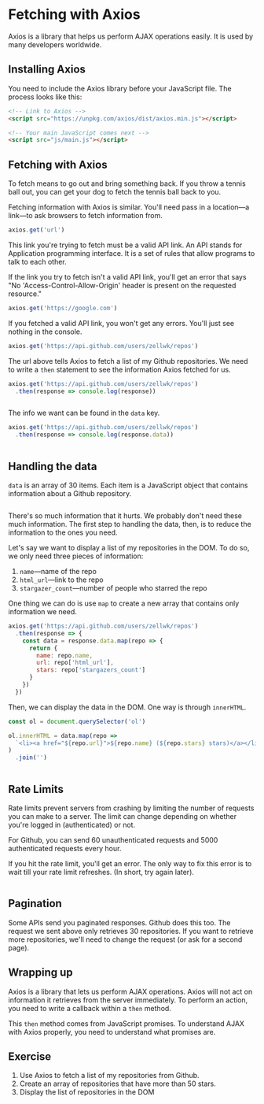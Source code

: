 # Fetching with Axios

Axios is a library that helps us perform AJAX operations easily. It is used by many developers worldwide.

## Installing Axios

You need to include the Axios library before your JavaScript file. The process looks like this:

```html
<!-- Link to Axios -->
<script src="https://unpkg.com/axios/dist/axios.min.js"></script>

<!-- Your main JavaScript comes next -->
<script src="js/main.js"></script>
```

## Fetching with Axios

To fetch means to go out and bring something back. If you throw a tennis ball out, you can get your dog to fetch the tennis ball back to you.

Fetching information with Axios is similar. You'll need pass in a location—a link—to ask browsers to fetch information from.

```js
axios.get('url')
```

This link you're trying to fetch must be a valid API link. An API stands for Application programming interface. It is a set of rules that allow programs to talk to each other.

If the link you try to fetch isn't a valid API link, you'll get an error that says "No 'Access-Control-Allow-Origin' header is present on the requested resource."

```js
axios.get('https://google.com')
```

If you fetched a valid API link, you won't get any errors. You'll just see nothing in the console.

```js
axios.get('https://api.github.com/users/zellwk/repos')
```

The url above tells Axios to fetch a list of my Github repositories. We need to write a `then` statement to see the information Axios fetched for us.

```js
axios.get('https://api.github.com/users/zellwk/repos')
  .then(response => console.log(response))
```

<figure>
  <img src="/images/2018/" alt="">
  <figcaption></figcaption>
</figure>

The info we want can be found in the `data` key.

```js
axios.get('https://api.github.com/users/zellwk/repos')
  .then(response => console.log(response.data))
```

<figure>
  <img src="/images/2018/" alt="">
  <figcaption></figcaption>
</figure>

## Handling the data

`data` is an array of 30 items. Each item is a JavaScript object that contains information about a Github repository.

<figure>
  <img src="/images/2018/" alt="">
  <figcaption></figcaption>
</figure>

There's so much information that it hurts. We probably don't need these much information. The first step to handling the data, then, is to reduce the information to the ones you need.

Let's say we want to display a list of my repositories in the DOM. To do so, we only need three pieces of information:

1. `name`—name of the repo
2. `html_url`—link to the repo
3. `stargazer_count`—number of people who starred the repo

One thing we can do is use `map` to create a new array that contains only information we need.

```js
axios.get('https://api.github.com/users/zellwk/repos')
  .then(response => {
    const data = response.data.map(repo => {
      return {
        name: repo.name,
        url: repo['html_url'],
        stars: repo['stargazers_count']
      }
    })
  })
```

Then, we can display the data in the DOM. One way is through `innerHTML`.

```js
const ol = document.querySelector('ol')

ol.innerHTML = data.map(repo =>
  `<li><a href="${repo.url}">${repo.name} (${repo.stars} stars)</a></li>`
)
  .join('')
```

<figure>
  <img src="/images/2018/" alt="">
  <figcaption></figcaption>
</figure>

## Rate Limits

Rate limits prevent servers from crashing by limiting the number of requests you can make to a server. The limit can change depending on whether you're logged in (authenticated) or not.

For Github, you can send 60 unauthenticated requests and 5000 authenticated requests every hour.

If you hit the rate limit, you'll get an error. The only way to fix this error is to wait till your rate limit refreshes. (In short, try again later).

<figure>
  <img src="/images/2018/" alt="">
  <figcaption></figcaption>
</figure>

## Pagination

Some APIs send you paginated responses. Github does this too. The request we sent above only retrieves 30 repositories. If you want to retrieve more repositories, we'll need to change the request (or ask for a second page).

## Wrapping up

Axios is a library that lets us perform AJAX operations. Axios will not act on information it retrieves from the server immediately. To perform an action, you need to write a callback within a `then` method.

This `then` method comes from JavaScript promises. To understand AJAX with Axios properly, you need to understand what promises are.

## Exercise

1. Use Axios to fetch a list of my repositories from Github.
2. Create an array of repositories that have more than 50 stars.
3. Display the list of repositories in the DOM